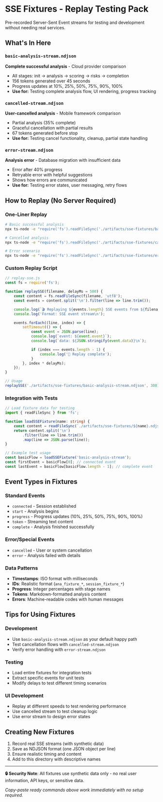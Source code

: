 # SSE Fixtures - Replay Testing Pack

Pre-recorded Server-Sent Event streams for testing and development without needing real services.

## What's In Here

### `basic-analysis-stream.ndjson`
**Complete successful analysis** - Cloud provider comparison
- All stages: init → analysis → scoring → risks → completion
- 156 tokens generated over 45 seconds
- Progress updates at 10%, 25%, 50%, 75%, 90%, 100%
- **Use for:** Testing complete analysis flow, UI rendering, progress tracking

### `cancelled-stream.ndjson`
**User-cancelled analysis** - Mobile framework comparison
- Partial analysis (35% complete)
- Graceful cancellation with partial results
- 67 tokens generated before stop
- **Use for:** Testing cancel functionality, cleanup, partial state handling

### `error-stream.ndjson`
**Analysis error** - Database migration with insufficient data
- Error after 40% progress
- Retryable error with helpful suggestions
- Shows how errors are communicated
- **Use for:** Testing error states, user messaging, retry flows

## How to Replay (No Server Required)

### One-Liner Replay
```bash
# Basic successful analysis
npx ts-node -e "require('fs').readFileSync('./artifacts/sse-fixtures/basic-analysis-stream.ndjson', 'utf8').split('\n').filter(l => l.trim()).forEach((line, i) => setTimeout(() => console.log('data:', line, '\n'), i * 500))"

# Cancelled analysis
npx ts-node -e "require('fs').readFileSync('./artifacts/sse-fixtures/cancelled-stream.ndjson', 'utf8').split('\n').filter(l => l.trim()).forEach((line, i) => setTimeout(() => console.log('data:', line, '\n'), i * 300))"

# Error scenario
npx ts-node -e "require('fs').readFileSync('./artifacts/sse-fixtures/error-stream.ndjson', 'utf8').split('\n').filter(l => l.trim()).forEach((line, i) => setTimeout(() => console.log('data:', line, '\n'), i * 400))"
```

### Custom Replay Script
```javascript
// replay-sse.js
const fs = require('fs');

function replaySSE(filename, delayMs = 500) {
    const content = fs.readFileSync(filename, 'utf8');
    const events = content.split('\n').filter(line => line.trim());

    console.log(`🎬 Replaying ${events.length} SSE events from ${filename}`);
    console.log('Format: SSE event stream\n');

    events.forEach((line, index) => {
        setTimeout(() => {
            const event = JSON.parse(line);
            console.log(`event: ${event.event}`);
            console.log(`data: ${JSON.stringify(event.data)}\n`);

            if (index === events.length - 1) {
                console.log('🏁 Replay complete');
            }
        }, index * delayMs);
    });
}

// Usage
replaySSE('./artifacts/sse-fixtures/basic-analysis-stream.ndjson', 300);
```

### Integration with Tests
```typescript
// Load fixture data for testing
import { readFileSync } from 'fs';

function loadSSEFixture(name: string) {
    const content = readFileSync(`./artifacts/sse-fixtures/${name}.ndjson`, 'utf8');
    return content.split('\n')
        .filter(line => line.trim())
        .map(line => JSON.parse(line));
}

// Example test usage
const basicFlow = loadSSEFixture('basic-analysis-stream');
const firstEvent = basicFlow[0]; // connected event
const lastEvent = basicFlow[basicFlow.length - 1]; // complete event
```

## Event Types in Fixtures

### Standard Events
- `connected` - Session established
- `start` - Analysis begins
- `progress` - Progress updates (10%, 25%, 50%, 75%, 90%, 100%)
- `token` - Streaming text content
- `complete` - Analysis finished successfully

### Error/Special Events
- `cancelled` - User or system cancellation
- `error` - Analysis failed with details

### Data Patterns
- **Timestamps**: ISO format with milliseconds
- **IDs**: Realistic format (`ana_fixture_*`, `session_fixture_*`)
- **Progress**: Integer percentages with stage names
- **Tokens**: Markdown-formatted analysis content
- **Errors**: Machine-readable codes with human messages

## Tips for Using Fixtures

### Development
- Use `basic-analysis-stream.ndjson` as your default happy path
- Test cancellation flows with `cancelled-stream.ndjson`
- Verify error handling with `error-stream.ndjson`

### Testing
- Load entire fixtures for integration tests
- Extract specific events for unit tests
- Modify delays to test different timing scenarios

### UI Development
- Replay at different speeds to test rendering performance
- Use cancelled stream to test cleanup logic
- Use error stream to design error states

## Creating New Fixtures

1. Record real SSE streams (with synthetic data)
2. Save as NDJSON format (one JSON object per line)
3. Ensure realistic timing and content
4. Add to this directory with descriptive names

---

**🔒 Security Note**: All fixtures use synthetic data only - no real user information, API keys, or sensitive data.

*Copy-paste ready commands above work immediately with no setup required.*